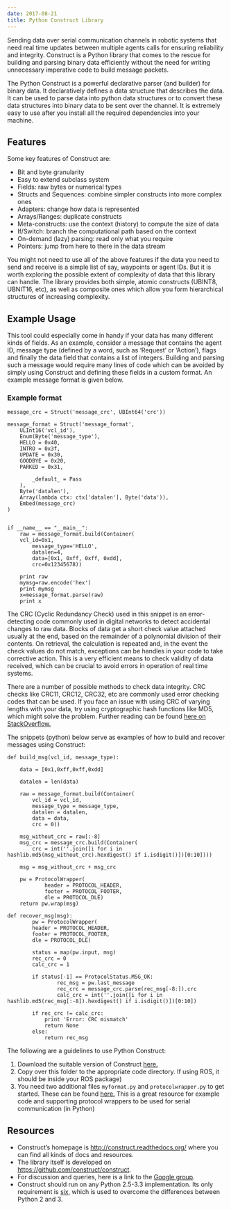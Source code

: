 ```yaml
---
date: 2017-08-21
title: Python Construct Library
---
```


Sending data over serial communication channels in robotic systems that need real time updates between multiple agents calls for ensuring reliability and integrity. Construct is a Python library that comes to the rescue for building and parsing binary data efficiently without the need for writing unnecessary imperative code to build message packets.

The Python Construct is a powerful declarative parser (and builder) for binary data. It declaratively defines a data structure that describes the data. It can be used to parse data into python data structures or to convert these data structures into binary data to be sent over the channel. It is extremely easy to use after you install all the required dependencies into your machine.

## Features
Some key features of Construct are:
- Bit and byte granularity
- Easy to extend subclass system
- Fields: raw bytes or numerical types
- Structs and Sequences: combine simpler constructs into more complex ones
- Adapters: change how data is represented
- Arrays/Ranges: duplicate constructs
- Meta-constructs: use the context (history) to compute the size of data
- If/Switch: branch the computational path based on the context
- On-demand (lazy) parsing: read only what you require
- Pointers: jump from here to there in the data stream

You might not need to use all of the above features if the data you need to send and receive is a simple list of say, waypoints or agent IDs. But it is worth exploring the possible extent of complexity of data that this library can handle. The library provides both simple, atomic constructs (UBINT8, UBNIT16, etc), as well as composite ones which allow you form hierarchical structures of increasing complexity.

## Example Usage
This tool could especially come in handy if your data has many different kinds of fields. As an example, consider a message that contains the agent ID, message type (defined by a word, such as ‘Request’ or ‘Action’), flags and finally the data field that contains a list of integers. Building and parsing such a message would require many lines of code which can be avoided by simply using Construct and defining these fields in a custom format. An example message format is given below.

### Example format
```
message_crc = Struct('message_crc', UBInt64('crc'))

message_format = Struct('message_format',
    ULInt16('vcl_id'),
    Enum(Byte('message_type'),
    HELLO = 0x40,
    INTRO = 0x3f,
    UPDATE = 0x30,
    GOODBYE = 0x20,
    PARKED = 0x31,

        _default_ = Pass
    ),
    Byte('datalen'),
    Array(lambda ctx: ctx['datalen'], Byte('data')),
    Embed(message_crc)
)


if __name__ == "__main__":
    raw = message_format.build(Container(
    vcl_id=0x1,
        message_type='HELLO',
        datalen=4,
        data=[0x1, 0xff, 0xff, 0xdd],
        crc=0x12345678))

    print raw
    mymsg=raw.encode('hex')
    print mymsg
    x=message_format.parse(raw)
    print x
```

The CRC (Cyclic Redundancy Check) used in this snippet is an error-detecting code commonly used in digital networks to detect accidental changes to raw data. Blocks of data get a short check value attached usually at the end, based on the remainder of a polynomial division of their contents. On retrieval, the calculation is repeated and, in the event the check values do not match, exceptions can be handles in your code to take corrective action. This is a very efficient means to check validity of data received, which can be crucial to avoid errors in operation of real time systems.

There are a number of possible methods to check data integrity. CRC checks like CRC11, CRC12, CRC32, etc are commonly used error checking codes that can be used. If you face an issue with using CRC of varying lengths with your data, try using cryptographic hash functions like MD5, which might solve the problem. Further reading can be found [here on StackOverflow.](http://stackoverflow.com/questions/16122067/md5-vs-crc32-which-ones-better-for-common-use)

The snippets (python) below serve as examples of how to build and recover messages using Construct:
```
def build_msg(vcl_id, message_type):

    data = [0x1,0xff,0xff,0xdd]

    datalen = len(data)

    raw = message_format.build(Container(
        vcl_id = vcl_id,
        message_type = message_type,
        datalen = datalen,
        data = data,
        crc = 0))

    msg_without_crc = raw[:-8]
    msg_crc = message_crc.build(Container(
        crc = int(''.join([i for i in hashlib.md5(msg_without_crc).hexdigest() if i.isdigit()])[0:10])))

    msg = msg_without_crc + msg_crc

    pw = ProtocolWrapper(
            header = PROTOCOL_HEADER,
            footer = PROTOCOL_FOOTER,
            dle = PROTOCOL_DLE)
    return pw.wrap(msg)
```
```
def recover_msg(msg):
        pw = ProtocolWrapper(
        header = PROTOCOL_HEADER,
        footer = PROTOCOL_FOOTER,
        dle = PROTOCOL_DLE)

        status = map(pw.input, msg)
        rec_crc = 0
        calc_crc = 1

        if status[-1] == ProtocolStatus.MSG_OK:
                rec_msg = pw.last_message
                rec_crc = message_crc.parse(rec_msg[-8:]).crc
                calc_crc = int(''.join([i for i in hashlib.md5(rec_msg[:-8]).hexdigest() if i.isdigit()])[0:10])

        if rec_crc != calc_crc:
            print 'Error: CRC mismatch'
            return None
        else:
            return rec_msg
```

The following are a guidelines to use Python Construct:
1. Download the suitable version of Construct [here.](https://pypi.python.org/pypi/construct)
2. Copy over this folder to the appropriate code directory. If using ROS, it should be inside your ROS package)
3. You need two additional files `myformat.py` and `protocolwrapper.py` to get started. These can be found [here.](http://eli.thegreenplace.net/2009/08/20/frames-and-protocols-for-the-serial-port-in-python) This is a great resource for example code and supporting protocol wrappers to be used for serial communication (in Python)

## Resources
- Construct’s homepage is http://construct.readthedocs.org/ where you can find all kinds of docs and resources.
- The library itself is developed on https://github.com/construct/construct.
- For discussion and queries, here is a link to the [Google group](https://groups.google.com/forum/#!forum/construct3).
- Construct should run on any Python 2.5-3.3 implementation. Its only requirement is [six](http://pypi.python.org/pypi/six), which is used to overcome the differences between Python 2 and 3.
